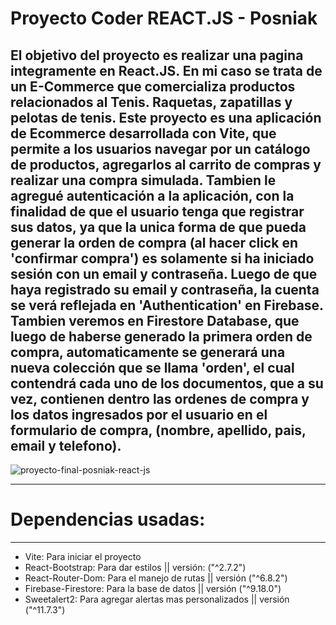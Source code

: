 # Proyecto Coder REACT.JS - Posniak
## El objetivo del proyecto es realizar una pagina integramente en React.JS. En mi caso se trata de un E-Commerce que comercializa productos relacionados al Tenis. Raquetas, zapatillas y pelotas de tenis. Este proyecto es una aplicación de Ecommerce desarrollada con Vite, que permite a los usuarios navegar por un catálogo de productos, agregarlos al carrito de compras y realizar una compra simulada. Tambien le agregué autenticación a la aplicación, con la finalidad de que el usuario tenga que registrar sus datos, ya que la unica forma de que pueda generar la orden de compra (al hacer click en 'confirmar compra') es solamente si ha iniciado sesión con un email y contraseña. Luego de que haya registrado su email y contraseña, la cuenta se verá reflejada en 'Authentication' en Firebase. Tambien veremos en Firestore Database, que luego de haberse generado la primera orden de compra, automaticamente se generará una nueva colección que se llama 'orden', el cual contendrá cada uno de los documentos, que a su vez, contienen dentro las ordenes de compra y los datos ingresados por el usuario en el formulario de compra, (nombre, apellido, pais, email y telefono).


![proyecto-final-posniak-react-js](https://user-images.githubusercontent.com/115593739/229306532-e095a334-b520-4980-ab76-d1c8c7078410.gif)


---
# Dependencias usadas:

---

* Vite: Para iniciar el proyecto 
* React-Bootstrap: Para dar estilos || versión: ("^2.7.2") 
* React-Router-Dom: Para el manejo de rutas || versión ("^6.8.2")
* Firebase-Firestore: Para la base de datos || versión ("^9.18.0")
* Sweetalert2: Para agregar alertas mas personalizados || versión ("^11.7.3")


